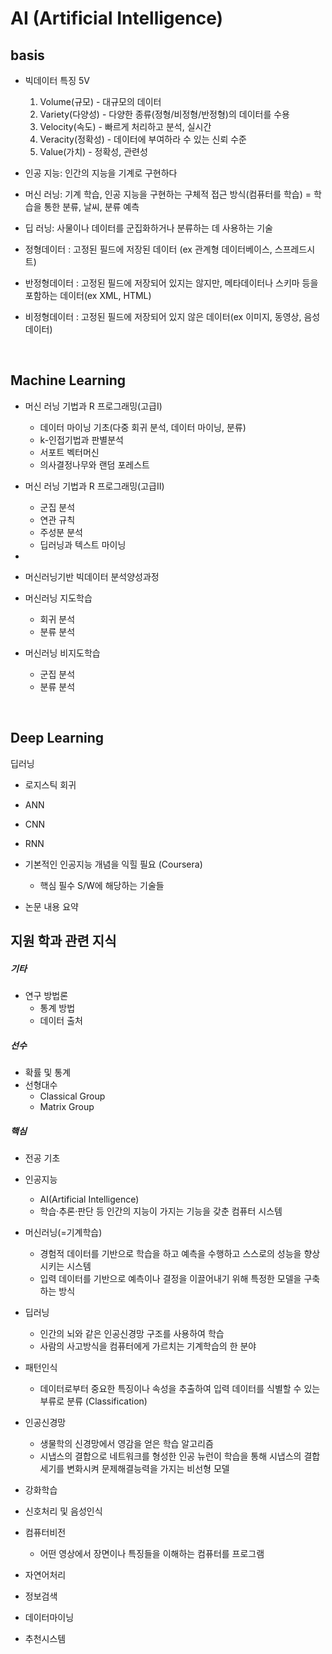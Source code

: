 #  AI (Artificial Intelligence)



## basis 

- 빅데이터 특징 5V
  1. Volume(규모) - 대규모의 데이터
  2. Variety(다양성) - 다양한 종류(정형/비정형/반정형)의 데이터를 수용
  3. Velocity(속도) - 빠르게 처리하고 분석, 실시간
  4. Veracity(정확성) - 데이터에 부여하라 수 있는 신뢰 수준
  5. Value(가치) - 정확성, 관련성

- 인공 지능: 인간의 지능을 기계로 구현하다

- 머신 러닝: 기계 학습, 인공 지능을 구현하는 구체적 접근 방식(컴퓨터를 학습) = 학습을 통한 분류, 날씨, 분류 예측

- 딥 러닝: 사물이나 데이터를 군집화하거나 분류하는 데 사용하는 기술

- 정형데이터 : 고정된 필드에 저장된 데이터 (ex 관계형 데이터베이스, 스프레드시트)

- 반정형데이터 : 고정된 필드에 저장되어 있지는 않지만, 메타데이터나 스키마 등을 포함하는 데이터(ex XML, HTML)

- 비정형데이터 : 고정된 필드에 저장되어 있지 않은 데이터(ex 이미지, 동영상, 음성데이터) 

<br>

## Machine Learning

- 머신 러닝 기법과 R 프로그래밍(고급Ⅰ)
  - 데이터 마이닝 기초(다중 회귀 분석, 데이터 마이닝, 분류)
  - k-인접기법과 판별분석
  - 서포트 벡터머신
  - 의사결정나무와 랜덤 포레스트
- 머신 러닝 기법과 R 프로그래밍(고급Ⅱ)
  - 군집 분석
  - 연관 규칙
  - 주성분 분석
  - 딥러닝과  텍스트 마이닝

- 

- 머신러닝기반 빅데이터 분석양성과정
- 머신러닝 지도학습
  - 회귀 분석
  - 분류 분석
- 머신러닝 비지도학습
  - 군집 분석
  - 분류 분석

<br>

## Deep Learning

딥러닝

- 로지스틱 회귀
- ANN
- CNN
- RNN



- 기본적인 인공지능 개념을 익힐 필요 (Coursera)
  - 핵심 필수 S/W에 해당하는 기술들

- 논문 내용 요약



## 지원 학과 관련 지식

##### 기타

- 연구 방법론
  - 통계 방법
  - 데이터 출처

##### 선수

  - 확률 및 통계
  - 선형대수
      - Classical Group
      - Matrix Group

##### 핵심

- 전공 기초

- 인공지능
  - AI(Artificial Intelligence)
  -  학습·추론·판단 등 인간의 지능이 가지는 기능을 갖춘 컴퓨터 시스템 
- 머신러닝(=기계학습)
  - 경험적 데이터를 기반으로 학습을 하고 예측을 수행하고 스스로의 성능을 향상시키는 시스템 
  - 입력 데이터를 기반으로 예측이나 결정을 이끌어내기 위해 특정한 모델을 구축하는 방식 
- 딥러닝
  - 인간의 뇌와 같은 인공신경망 구조를 사용하여 학습
  - 사람의 사고방식을 컴퓨터에게 가르치는 기계학습의 한 분야 
- 패턴인식
  - 데이터로부터 중요한 특징이나 속성을 추출하여 입력 데이터를 식별할 수 있는 부류로 분류 (Classification)
- 인공신경망
  - 생물학의 신경망에서 영감을 얻은 학습 알고리즘
  - 시냅스의 결합으로 네트워크를 형성한 인공 뉴런이 학습을 통해 시냅스의 결합 세기를 변화시켜 문제해결능력을 가지는 비선형 모델
- 강화학습
- 신호처리 및 음성인식
- 컴퓨터비전
  - 어떤 영상에서 장면이나 특징들을 이해하는 컴퓨터를 프로그램
- 자연어처리
- 정보검색
- 데이터마이닝
- 추천시스템